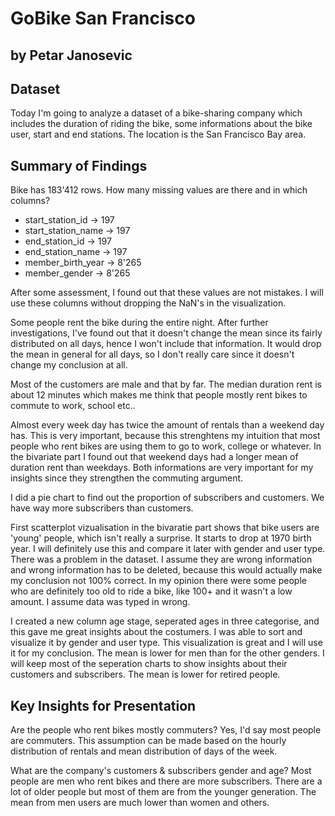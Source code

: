 # GoBike San Francisco
## by Petar Janosevic


## Dataset

Today I'm going to analyze a dataset of a bike-sharing company which includes the duration of riding the bike, some informations about the bike user, start and end stations. The location is the San Francisco Bay area.


## Summary of Findings

Bike has 183'412 rows. How many missing values are there and in which columns?
- start_station_id -> 197
- start_station_name -> 197
- end_station_id -> 197
- end_station_name -> 197
- member_birth_year -> 8'265
- member_gender -> 8'265

After some assessment, I found out that these values are not mistakes. I will use these columns without dropping the NaN's in the visualization. 

Some people rent the bike during the entire night. After further investigations, I've found out that it doesn't change the mean since its fairly distributed on all days, hence I won't include that information. It would drop the mean in general for all days, so I don't really care since it doesn't change my conclusion at all.

Most of the customers are male and that by far. The median duration rent is about 12 minutes which makes me think that people mostly rent bikes to commute to work, school etc..

Almost every week day has twice the amount of rentals than a weekend day has. This is very important, because this strenghtens my intuition that most people who rent bikes are using them to go to work, college or whatever. 
In the bivariate part I found out that weekend days had a longer mean of duration rent than weekdays. Both informations are very important for my insights since they strengthen the commuting argument. 

I did a pie chart to find out the proportion of subscribers and customers. We have way more subscribers than customers.

First scatterplot vizualisation in the bivaratie part shows that bike users are 'young' people, which isn't really a surprise. It starts to drop at 1970 birth year. I will definitely use this and compare it later with gender and user type. There was a problem in the dataset. I assume they are wrong information and wrong information has to be deleted, because this would actually make my conclusion not 100% correct. In my opinion there were some people who are definitely too old to ride a bike, like 100+ and it wasn't a low amount. I assume data was typed in wrong. 

I created a new column age stage, seperated ages in three categorise, and this gave me great insights about the costumers. I was able to sort and visualize it by gender and user type. This visualization is great and I will use it for my conclusion. 
The mean is lower for men than for the other genders. I will keep most of the seperation charts to show insights about their customers and subscribers. The mean is lower for retired people. 





## Key Insights for Presentation

Are the people who rent bikes mostly commuters?
Yes, I'd say most people are commuters. This assumption can be made based on the hourly distribution of rentals and mean distribution of days of the week. 

What are the company's customers & subscribers gender and age?
Most people are men who rent bikes and there are more subscribers. There are a lot of older people but most of them are from the younger generation. The mean from men users are much lower than women and others. 
